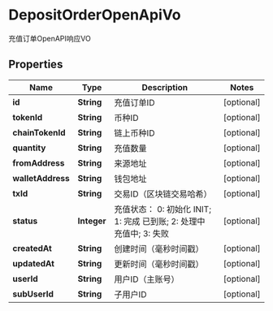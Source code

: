 

# DepositOrderOpenApiVo

充值订单OpenAPI响应VO
## Properties

Name | Type | Description | Notes
------------ | ------------- | ------------- | -------------
**id** | **String** | 充值订单ID |  [optional]
**tokenId** | **String** | 币种ID |  [optional]
**chainTokenId** | **String** | 链上币种ID |  [optional]
**quantity** | **String** | 充值数量 |  [optional]
**fromAddress** | **String** | 来源地址 |  [optional]
**walletAddress** | **String** | 钱包地址 |  [optional]
**txId** | **String** | 交易ID（区块链交易哈希） |  [optional]
**status** | **Integer** | 充值状态： 0: 初始化 INIT; 1: 完成 已到账; 2: 处理中 充值中; 3: 失败 |  [optional]
**createdAt** | **String** | 创建时间（毫秒时间戳） |  [optional]
**updatedAt** | **String** | 更新时间（毫秒时间戳） |  [optional]
**userId** | **String** | 用户ID（主账号） |  [optional]
**subUserId** | **String** | 子用户ID |  [optional]



